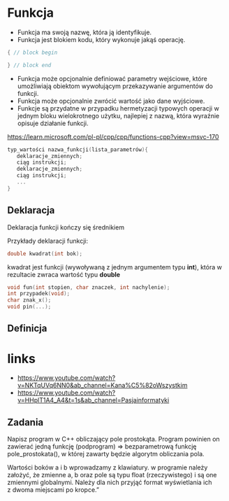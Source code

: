 # Funkcja

- Funkcja ma swoją nazwę, która ją identyfikuje.
- Funkcja jest blokiem kodu, który wykonuje jakąś operację.
```cpp
{ // block begin

} // block end
```
- Funkcja może opcjonalnie definiować parametry wejściowe, które umożliwiają obiektom wywołującym przekazywanie argumentów do funkcji. 
- Funkcja może opcjonalnie zwrócić wartość jako dane wyjściowe. 
- Funkcje są przydatne w przypadku hermetyzacji typowych operacji w jednym bloku wielokrotnego użytku, najlepiej z nazwą, 
  która wyraźnie opisuje działanie funkcji.

https://learn.microsoft.com/pl-pl/cpp/cpp/functions-cpp?view=msvc-170

```cpp
typ_wartości nazwa_funkcji(lista_parametrów){
   deklaracje_zmiennych;  
   ciąg instrukcji;
   deklaracje_zmiennych;
   ciąg instrukcji;
   ...
}
```
## Deklaracja

Deklaracja funkcji kończy się średnikiem

Przykłady deklaracji funkcji:
```cpp
double kwadrat(int bok);
```
kwadrat jest funkcji (wywoływaną z jednym argumentem typu **int**), która w rezultacie zwraca wartość typu **double**

```cpp
void fun(int stopien, char znaczek, int nachylenie); 
int przypadek(void);
char znak_x();
void pin(...);
```

## Definicja




# links
- https://www.youtube.com/watch?v=NKTqUVq6NN0&ab_channel=Kana%C5%82oWszystkim
- https://www.youtube.com/watch?v=HHplT1A4_A4&t=1s&ab_channel=Pasjainformatyki

## Zadania
Napisz program w C++ obliczający pole prostokąta. 
Program powinien on zawierać jedną funkcję (podprogram) => bezparametrową funkcję pole_prostokata(), w której zawarty będzie algorytm obliczania pola.

Wartości boków a i b wprowadzamy z klawiatury. w programie należy założyć, że zmienne a, b oraz pole są typu float (rzeczywistego) i są one zmiennymi globalnymi. Należy dla nich przyjąć format wyświetlania ich z dwoma miejscami po kropce.”







